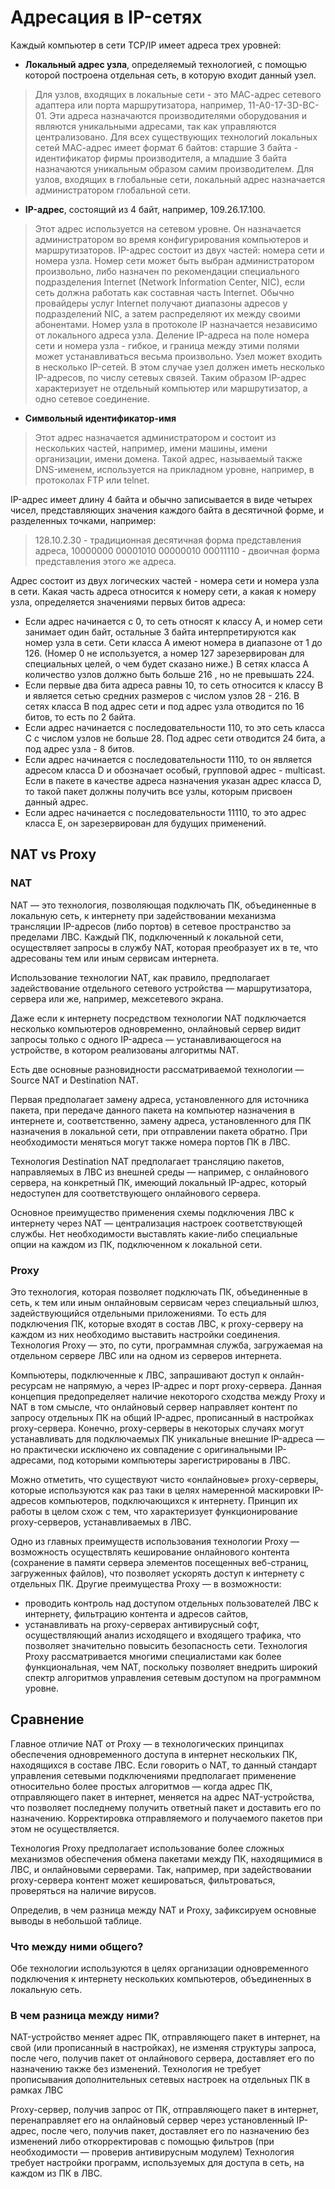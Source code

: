 # Адресация в IP-сетях
Каждый компьютер в сети TCP/IP имеет адреса трех уровней:
- **Локальный адрес узла**, определяемый технологией, с помощью которой построена отдельная сеть, в которую входит данный узел. 
> Для узлов, входящих в локальные сети - это МАС-адрес сетевого адаптера или порта маршрутизатора, например, 11-А0-17-3D-BC-01. Эти адреса назначаются производителями оборудования и являются уникальными адресами, так как управляются централизовано. Для всех существующих технологий локальных сетей МАС-адрес имеет формат 6 байтов: старшие 3 байта - идентификатор фирмы производителя, а младшие 3 байта назначаются уникальным образом самим производителем. Для узлов, входящих в глобальные сети, локальный адрес назначается администратором глобальной сети.
- **IP-адрес**, состоящий из 4 байт, например, 109.26.17.100. 
> Этот адрес используется на сетевом уровне. Он назначается администратором во время конфигурирования компьютеров и маршрутизаторов. IP-адрес состоит из двух частей: номера сети и номера узла. Номер сети может быть выбран администратором произвольно, либо назначен по рекомендации специального подразделения Internet (Network Information Center, NIC), если сеть должна работать как составная часть Internet. Обычно провайдеры услуг Internet получают диапазоны адресов у подразделений NIC, а затем распределяют их между своими абонентами.
Номер узла в протоколе IP назначается независимо от локального адреса узла. Деление IP-адреса на поле номера сети и номера узла - гибкое, и граница между этими полями может устанавливаться весьма произвольно. Узел может входить в несколько IP-сетей. В этом случае узел должен иметь несколько IP-адресов, по числу сетевых связей. Таким образом IP-адрес характеризует не отдельный компьютер или маршрутизатор, а одно сетевое соединение.
- **Символьный идентификатор-имя** 
> Этот адрес назначается администратором и состоит из нескольких частей, например, имени машины, имени организации, имени домена. Такой адрес, называемый также DNS-именем, используется на прикладном уровне, например, в протоколах FTP или telnet.

IP-адрес имеет длину 4 байта и обычно записывается в виде четырех чисел, представляющих значения каждого байта в десятичной форме, и разделенных точками, например:
> 128.10.2.30 - традиционная десятичная форма представления адреса,
> 10000000 00001010 00000010 00011110 - двоичная форма представления этого же адреса.

Адрес состоит из двух логических частей - номера сети и номера узла в сети. Какая часть адреса относится к номеру сети, а какая к номеру узла, определяется значениями первых битов адреса:
- Если адрес начинается с 0, то сеть относят к классу А, и номер сети занимает один байт, остальные 3 байта интерпретируются как номер узла в сети. Сети класса А имеют номера в диапазоне от 1 до 126. (Номер 0 не используется, а номер 127 зарезервирован для специальных целей, о чем будет сказано ниже.) В сетях класса А количество узлов должно быть больше 216 , но не превышать 224.
- Если первые два бита адреса равны 10, то сеть относится к классу В и является сетью средних размеров с числом узлов 28 - 216. В сетях класса В под адрес сети и под адрес узла отводится по 16 битов, то есть по 2 байта.
- Если адрес начинается с последовательности 110, то это сеть класса С с числом узлов не больше 28. Под адрес сети отводится 24 бита, а под адрес узла - 8 битов.
- Если адрес начинается с последовательности 1110, то он является адресом класса D и обозначает особый, групповой адрес - multicast. Если в пакете в качестве адреса назначения указан адрес класса D, то такой пакет должны получить все узлы, которым присвоен данный адрес.
- Если адрес начинается с последовательности 11110, то это адрес класса Е, он зарезервирован для будущих применений.

## NAT vs Proxy
### NAT
NAT — это технология, позволяющая подключать ПК, объединенные в локальную сеть, к интернету при задействовании механизма трансляции IP-адресов (либо портов) в сетевое пространство за пределами ЛВС. Каждый ПК, подключенный к локальной сети, осуществляет запросы в службу NAT, которая преобразует их в те, что адресованы тем или иным сервисам интернета.

Использование технологии NAT, как правило, предполагает задействование отдельного сетевого устройства — маршрутизатора, сервера или же, например, межсетевого экрана.

Даже если к интернету посредством технологии NAT подключается несколько компьютеров одновременно, онлайновый сервер видит запросы только с одного IP-адреса — устанавливающегося на устройстве, в котором реализованы алгоритмы NAT.

Есть две основные разновидности рассматриваемой технологии — Source NAT и Destination NAT.

Первая предполагает замену адреса, установленного для источника пакета, при передаче данного пакета на компьютер назначения в интернете и, соответственно, замену адреса, установленного для ПК назначения в локальной сети, при отправлении пакета обратно. При необходимости меняться могут также номера портов ПК в ЛВС.

Технология Destination NAT предполагает трансляцию пакетов, направляемых в ЛВС из внешней среды — например, с онлайнового сервера, на конкретный ПК, имеющий локальный IP-адрес, который недоступен для соответствующего онлайнового сервера.

Основное преимущество применения схемы подключения ЛВС к интернету через NAT — централизация настроек соответствующей службы. Нет необходимости выставлять какие-либо специальные опции на каждом из ПК, подключенном к локальной сети.

### Proxy
Это технология, которая позволяет подключать ПК, объединенные в сеть, к тем или иным онлайновым сервисам через специальный шлюз, задействующийся отдельными приложениями. То есть для подключения ПК, которые входят в состав ЛВС, к proxy-серверу на каждом из них необходимо выставить настройки соединения. Технология Proxy — это, по сути, программная служба, загружаемая на отдельном сервере ЛВС или на одном из серверов интернета.

Компьютеры, подключенные к ЛВС, запрашивают доступ к онлайн-ресурсам не напрямую, а через IP-адрес и порт proxy-сервера. Данная концепция предопределяет наличие некоторого сходства между Proxy и NAT в том смысле, что онлайновый сервер направляет контент по запросу отдельных ПК на общий IP-адрес, прописанный в настройках proxy-сервера. Конечно, proxy-серверы в некоторых случаях могут устанавливать для подключаемых ПК уникальные внешние IP-адреса — но практически исключено их совпадение с оригинальными IP-адресами, под которыми компьютеры зарегистрированы в ЛВС.

Можно отметить, что существуют чисто «онлайновые» proxy-серверы, которые используются как раз таки в целях намеренной маскировки IP-адресов компьютеров, подключающихся к интернету. Принцип их работы в целом схож с тем, что характеризует функционирование proxy-серверов, устанавливаемых в ЛВС.

Одно из главных преимуществ использования технологии Proxy — возможность осуществлять кеширование онлайнового контента (сохранение в памяти сервера элементов посещенных веб-страниц, загруженных файлов), что позволяет ускорять доступ к интернету с отдельных ПК. Другие преимущества Proxy — в возможности:
- проводить контроль над доступом отдельных пользователей ЛВС к интернету, фильтрацию контента и адресов сайтов,
- устанавливать на proxy-серверах антивирусный софт, осуществляющий анализ исходящего и входящего трафика, что позволяет значительно повысить безопасность сети.
Технология Proxy рассматривается многими специалистами как более функциональная, чем NAT, поскольку позволяет внедрить широкий спектр алгоритмов управления сетевым доступом на программном уровне.


## Сравнение
Главное отличие NAT от Proxy — в технологических принципах обеспечения одновременного доступа в интернет нескольких ПК, находящихся в составе ЛВС.
Если говорить о NAT, то данный стандарт управления сетевыми подключениями предполагает применение относительно более простых алгоритмов — когда адрес ПК, отправляющего пакет в интернет, меняется на адрес NAT-устройства, что позволяет последнему получить ответный пакет и доставить его по назначению. Корректировка отправляемого и получаемого пакетов при этом не осуществляется.

Технология Proxy предполагает использование более сложных механизмов обеспечения обмена пакетами между ПК, находящимися в ЛВС, и онлайновыми серверами. Так, например, при задействовании proxy-сервера контент может кешироваться, фильтроваться, проверяться на наличие вирусов.

Определив, в чем разница между NAT и Proxy, зафиксируем основные выводы в небольшой таблице.

### Что между ними общего?
Обе технологии используются в целях организации одновременного подключения к интернету нескольких компьютеров, объединенных в локальную сеть.

### В чем разница между ними?
NAT-устройство меняет адрес ПК, отправляющего пакет в интернет, на свой (или прописанный в настройках), не изменяя структуры запроса, после чего, получив пакет от онлайнового сервера, доставляет его по назначению также без изменений.
Технология не требует прописывания дополнительных сетевых настроек на отдельных ПК в рамках ЛВС

Proxy-сервер, получив запрос от ПК, отправляющего пакет в интернет, перенаправляет его на онлайновый сервер через установленный IP-адрес, после чего, получив пакет, доставляет его по назначению без изменений либо откорректировав с помощью фильтров (при необходимости — проверив антивирусным модулем)
Технология требует настройки программ, используемых для доступа в сеть, на каждом из ПК в ЛВС.